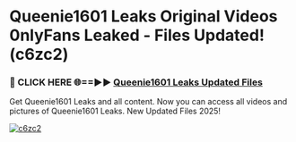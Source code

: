 # Queenie1601 Leaks Original Videos 0nlyFans Leaked - Files Updated! (c6zc2)

<h3>🔴 CLICK HERE 🌐==►► <a href="https://tinyurl.com/ehrbuxhb" rel="nofollow">Queenie1601 Leaks Updated Files</a></h3>

Get Queenie1601 Leaks and all content. Now you can access all videos and pictures of Queenie1601 Leaks. New Updated Files 2025!

[![c6zc2](https://i.imgur.com/lVYEuWS.gif)](https://tinyurl.com/ehrbuxhb)
